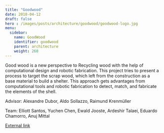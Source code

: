 ```yaml
---
title: "Goodwood"
date: 2018-04-12
draft: false
hero : /images/posts/architecture/goodwood/goodwood-logo.jpg
menu:
  sidebar:
    name: GoodWood
    identifier: goodwood
    parent: architecture
    weight: 260
---
```


Good wood is a new perspective to Recycling wood with the help of computational design and robotic fabrication. This project tries to present a process to target the scrap wood, which left from the construction as a base material to build a shelter. This approach gets advantages from computational tools and robotic fabrication to detect, match, and fabricate the elements of the shell.

Advisor: Alexandre Dubor, Aldo Sollazzo, Raimund Krenmüller

Team: Elliott Santos, Yuchen Chen, Ewald Jooste, Ardeshir Talaei, Eduardo Chamorro, Anuj Mittal

[External link](http://www.iaacblog.com/programs/good-wood-robotic-upcycling/)